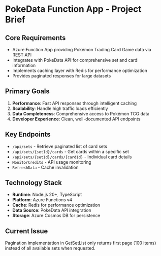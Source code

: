 # PokeData Function App - Project Brief

## Core Requirements

- Azure Function App providing Pokémon Trading Card Game data via REST API
- Integrates with PokeData API for comprehensive set and card information
- Implements caching layer with Redis for performance optimization
- Provides paginated responses for large datasets

## Primary Goals

1. **Performance**: Fast API responses through intelligent caching
2. **Scalability**: Handle high traffic loads efficiently
3. **Data Completeness**: Comprehensive access to Pokémon TCG data
4. **Developer Experience**: Clean, well-documented API endpoints

## Key Endpoints

- `/api/sets` - Retrieve paginated list of card sets
- `/api/sets/{setId}/cards` - Get cards within a specific set
- `/api/sets/{setId}/cards/{cardId}` - Individual card details
- `MonitorCredits` - API usage monitoring
- `RefreshData` - Cache invalidation

## Technology Stack

- **Runtime**: Node.js 20+, TypeScript
- **Platform**: Azure Functions v4
- **Cache**: Redis for performance optimization
- **Data Source**: PokeData API integration
- **Storage**: Azure Cosmos DB for persistence

## Current Issue

Pagination implementation in GetSetList only returns first page (100 items) instead of all available sets when requested.
